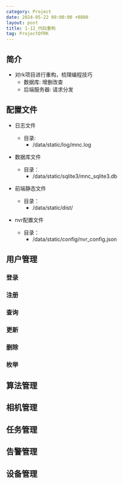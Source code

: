 ```yaml
---
category: Project
date: 2024-05-22 09:00:00 +0800
layout: post
title: 1-12_代码重构
tag: ProjectOfRK
---
```

## 简介

+ 对rk项目进行重构，梳理编程技巧
  + 数据库: 增删改查
  + 后端服务器: 请求分发

## 配置文件

+ 日志文件
  + 目录:
    + /data/static/log/mnc.log

+ 数据库文件
  + 目录：
    + /data/static/sqlite3/mnc_sqlite3.db

+ 前端静态文件
  + 目录：
    + /data/static/dist/

+ nvr配置文件
  + 目录：
    + /data/static/config/nvr_config.json

## 用户管理

### 登录

### 注册

### 查询

### 更新

### 删除

### 枚举

## 算法管理

## 相机管理

## 任务管理

## 告警管理

## 设备管理